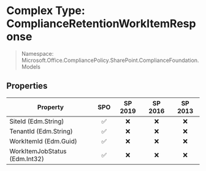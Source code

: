 # Complex Type: ComplianceRetentionWorkItemResponse

> Namespace: Microsoft.Office.CompliancePolicy.SharePoint.ComplianceFoundation.Models

## Properties

Property | SPO | SP 2019 | SP 2016 | SP 2013
----------|:---:|:-------:|:-------:|:-------:
SiteId (Edm.String) | ✅ | ❌ | ❌ | ❌
TenantId (Edm.String) | ✅ | ❌ | ❌ | ❌
WorkItemId (Edm.Guid) | ✅ | ❌ | ❌ | ❌
WorkItemJobStatus (Edm.Int32) | ✅ | ❌ | ❌ | ❌